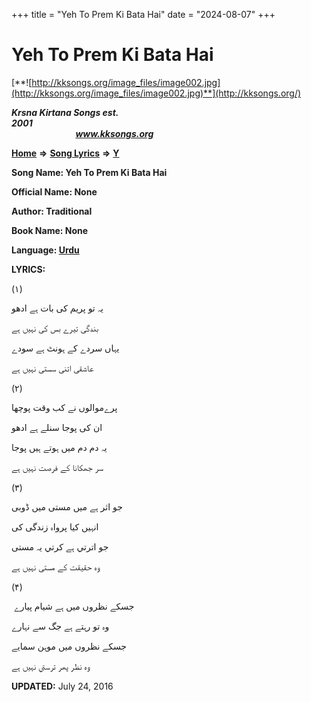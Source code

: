 +++
title = "Yeh To Prem Ki Bata Hai"
date = "2024-08-07"
+++

# Yeh To Prem Ki Bata Hai
[**![http://kksongs.org/image_files/image002.jpg](http://kksongs.org/image_files/image002.jpg)**](http://kksongs.org/)

**_Krsna Kirtana Songs est. 2001_**                                                                                                                                                 **_www.kksongs.org_**

[**Home**](http://kksongs.org/) **⇒** [**Song Lyrics**](http://kksongs.org/lyrics.html) **⇒** [**Y**](http://kksongs.org/songs/song_y.html)

**Song Name: Yeh To Prem Ki Bata Hai**

**Official Name: None**

**Author: Traditional**

**Book Name: None**

**Language: [Urdu](http://kksongs.org/language/list/urdu.html)**

**LYRICS:**

(۱)

یہ تو پریم کی بات ہے ادھو

بندگی تیرے بس کی نہیں ہے

یہاں سردے کے ہونٹ ہے سودے

عاشقی اتنی سستی نہیں ہے

(۲)

پرےموالوں نے کب وقت پوچھا

ان کی پوجا سنلے ہے ادھو

یہ دم دم میں ہوتے ہیں پوجا

سر جھکانا کے فرصت نہیں ہے

(۳)

جو اثر ہے میں مستی میں ڈوبی

انہیں کیا پرواہ زندگی کی

جو اترتي ہے كرتي یہ مستی

وہ حقیقت کے مستی نہیں ہے

(۴)

 جسکے نظروں میں ہے شیام پیارے

وہ تو رہتے ہے جگ سے نہارے

جسکے نظروں میں موہن سمايے

وہ نظر پھر ترستي نہیں ہے

**UPDATED:** July 24, 2016